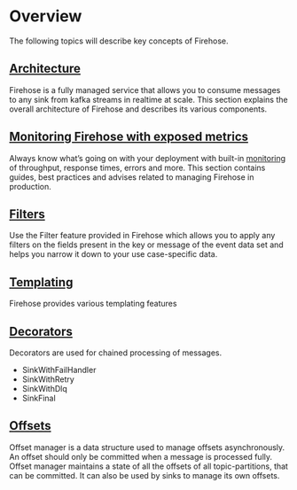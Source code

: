 # Overview

The following topics will describe key concepts of Firehose.

## [Architecture](architecture.md)

Firehose is a fully managed service that allows you to consume messages to any sink from kafka streams in realtime at
scale. This section explains the overall architecture of Firehose and describes its various components.

## [Monitoring Firehose with exposed metrics](monitoring.md)

Always know what’s going on with your deployment with
built-in [monitoring](https://github.com/odpf/firehose/blob/main/docs/assets/firehose-grafana-dashboard.json) of
throughput, response times, errors and more. This section contains guides, best practices and advises related to
managing Firehose in production.

## [Filters](filters.md)

Use the Filter feature provided in Firehose which allows you to apply any filters on the fields present in the key or
message of the event data set and helps you narrow it down to your use case-specific data.

## [Templating](templating.md)

Firehose provides various templating features

## [Decorators](decorators.md)

Decorators are used for chained processing of messages.

* SinkWithFailHandler
* SinkWithRetry
* SinkWithDlq
* SinkFinal

## [Offsets](offsets.md)

Offset manager is a data structure used to manage offsets asynchronously. An offset should only be committed when a
message is processed fully. Offset manager maintains a state of all the offsets of all topic-partitions, that can be
committed. It can also be used by sinks to manage its own offsets.



